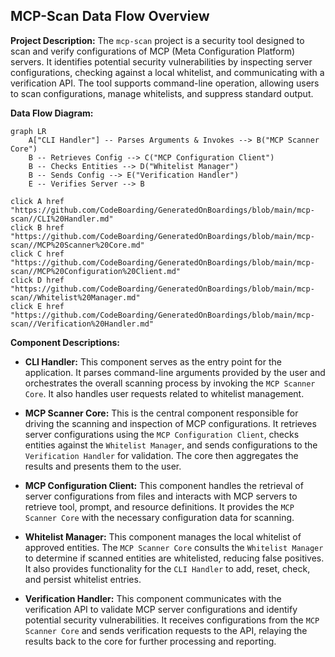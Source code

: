 ## MCP-Scan Data Flow Overview

**Project Description:**
The `mcp-scan` project is a security tool designed to scan and verify configurations of MCP (Meta Configuration Platform) servers. It identifies potential security vulnerabilities by inspecting server configurations, checking against a local whitelist, and communicating with a verification API. The tool supports command-line operation, allowing users to scan configurations, manage whitelists, and suppress standard output.

**Data Flow Diagram:**

```mermaid
graph LR
    A["CLI Handler"] -- Parses Arguments & Invokes --> B("MCP Scanner Core")
    B -- Retrieves Config --> C("MCP Configuration Client")
    B -- Checks Entities --> D("Whitelist Manager")
    B -- Sends Config --> E("Verification Handler")
    E -- Verifies Server --> B

click A href "https://github.com/CodeBoarding/GeneratedOnBoardings/blob/main/mcp-scan//CLI%20Handler.md"
click B href "https://github.com/CodeBoarding/GeneratedOnBoardings/blob/main/mcp-scan//MCP%20Scanner%20Core.md"
click C href "https://github.com/CodeBoarding/GeneratedOnBoardings/blob/main/mcp-scan//MCP%20Configuration%20Client.md"
click D href "https://github.com/CodeBoarding/GeneratedOnBoardings/blob/main/mcp-scan//Whitelist%20Manager.md"
click E href "https://github.com/CodeBoarding/GeneratedOnBoardings/blob/main/mcp-scan//Verification%20Handler.md"
```

**Component Descriptions:**

*   **CLI Handler:** This component serves as the entry point for the application. It parses command-line arguments provided by the user and orchestrates the overall scanning process by invoking the `MCP Scanner Core`. It also handles user requests related to whitelist management.

*   **MCP Scanner Core:** This is the central component responsible for driving the scanning and inspection of MCP configurations. It retrieves server configurations using the `MCP Configuration Client`, checks entities against the `Whitelist Manager`, and sends configurations to the `Verification Handler` for validation. The core then aggregates the results and presents them to the user.

*   **MCP Configuration Client:** This component handles the retrieval of server configurations from files and interacts with MCP servers to retrieve tool, prompt, and resource definitions. It provides the `MCP Scanner Core` with the necessary configuration data for scanning.

*   **Whitelist Manager:** This component manages the local whitelist of approved entities. The `MCP Scanner Core` consults the `Whitelist Manager` to determine if scanned entities are whitelisted, reducing false positives. It also provides functionality for the `CLI Handler` to add, reset, check, and persist whitelist entries.

*   **Verification Handler:** This component communicates with the verification API to validate MCP server configurations and identify potential security vulnerabilities. It receives configurations from the `MCP Scanner Core` and sends verification requests to the API, relaying the results back to the core for further processing and reporting.